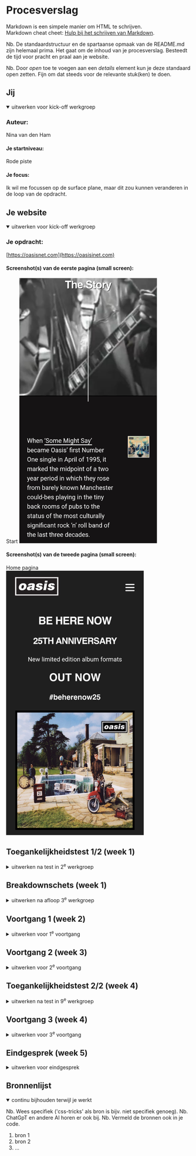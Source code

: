 # Procesverslag
Markdown is een simpele manier om HTML te schrijven.  
Markdown cheat cheet: [Hulp bij het schrijven van Markdown](https://github.com/adam-p/markdown-here/wiki/Markdown-Cheatsheet).

Nb. De standaardstructuur en de spartaanse opmaak van de README.md zijn helemaal prima. Het gaat om de inhoud van je procesverslag. Besteedt de tijd voor pracht en praal aan je website.

Nb. Door *open* toe te voegen aan een *details* element kun je deze standaard open zetten. Fijn om dat steeds voor de relevante stuk(ken) te doen.





## Jij

<details open>
  <summary>uitwerken voor kick-off werkgroep</summary>

  ### Auteur:
  Nina van den Ham

  #### Je startniveau:
  Rode piste

  #### Je focus:
  Ik wil me focussen op de surface plane, maar dit zou kunnen veranderen in de loop van de opdracht.
 
</details>





## Je website

<details open>
  <summary>uitwerken voor kick-off werkgroep</summary>

  ### Je opdracht:
  [https://oasisnet.com](https://oasisinet.com)

  #### Screenshot(s) van de eerste pagina (small screen): 
  Start 
  <img src="readme-images/home_oasis.jpg" width="375px" alt="De startpagina die de nieuwste uitgaves laat 
  zien, via hier kun je naar de home pagina of direct naar de shop.">

  #### Screenshot(s) van de tweede pagina (small screen):
  Home pagina  
 <img src="readme-images/thestory.jpg" width="375px" alt="De home pagina waarbinnen je de rest van de 
 content kunt vinden.">
</details>



## Toegankelijkheidstest 1/2 (week 1)

<details>
  <summary>uitwerken na test in 2<sup>e</sup> werkgroep</summary>

  ### Bevindingen
  Lijst met je bevindingen die in de test naar voren kwamen:

</details>



## Breakdownschets (week 1)

<details>
  <summary>uitwerken na afloop 3<sup>e</sup> werkgroep</summary>

  ### de hele pagina: 
  <img src="readme-images/breakdown_schets.jpg" width="375px" alt="breakdown van de hele pagina">

  ### dynamisch deel (bijv menu): 
  <img src="readme-images/dummy-plaatje.jpg" width="375px" alt="breakdown van een dynamisch deel">

  ### wellicht nog een dynamisch deel (bijv filter): 
  <img src="readme-images/dummy-plaatje.jpg" width="375px" alt="breakdown van nog een dynamisch deel">

</details>





## Voortgang 1 (week 2)

<details>
  <summary>uitwerken voor 1<sup>e</sup> voortgang</summary>

  ### Stand van zaken
  Tijdens deze eerste week ging ik meteen goed van start, de eerste basis van de website leggen ging me goed af, maar toen ik bij het de grid en flexbox kwam ging het wat moeilijker, hier is wat extra inspanning en hulp bij nodig. Deze week liep ik tegen het probleem aan van een update van de website, met behulp van de wayback machine heb ik de originele website teruggevonden.
  <img src="readme-images/waybackmachine.png" width="375px" alt="Foto van de originele website">


  ### Agenda voor meeting
  samen met je groepje opstellen

  | student 1      | student 2          | student 3    | student 4        |
  | ---            | ---                | ---          | ---              |
  | dit bespreken  | en dit             | en ik dit    | en dan ik dat    |
  | en dat ook nog | dit als er tijd is | nog een punt | dit wil ik zeker |
  | ...            | ...                | ...          | ...              |


  ### Verslag van meeting
  hier na afloop snel de uitkomsten van de meeting vastleggen

  - Bij de feedback van donderdag 14/09 ging het over de code van de header en hierbij kreeg ik de tip om gebruik te maken van backgrounds, zodat je beeld krijgt van de ruimte die de verschillende onderdelen innemen, zodat je duidelijk ziet waar de onderdelen zijn en hoeveel ruimte het inneemt. ik heb hier nog even mee gestruggled, maar het is vandaag eindelijk gelukt om het menu correct te plaatsen.

</details>

## Voortgang 2 (week 3)

<details>
  <summary>uitwerken voor 2<sup>e</sup> voortgang</summary>

  ### Stand van zaken
  In de main maak ik gebruik van grid, maar ik merk dat ik het lastig vind om te duiden welke ruimte het 
  moet innemen, wat de afmetingen van de grid moet zijn.
  
  20/09 Ik had verder geexperimenteerd met de grid, maar toen ik het weg commande viel het me op dat er niks 
  veranderde in de code, het lukt dus nog niet om de grid te definieren. Na verdieping in de code met behulp 
  van inspecteren kwam ik erachter dat de code overschreven was waardoor het nog onder flex viel, door de code die is gebruikt voor de header.


  ### Agenda voor meeting
  samen met je groepje opstellen

  | student 1      | student 2          | student 3    | student 4        |
  | ---            | ---                | ---          | ---              |
  | dit bespreken  | en dit             | en ik dit    | en dan ik dat    |
  | en dat ook nog | dit als er tijd is | nog een punt | dit wil ik zeker |
  | ...            | ...                | ...          | ...              |


  ### Verslag van meeting
  Ik kreeg feedback/hulp bij de grid die ik had gebruikt, die niet juist was. Hierbij werdt het duidelijk dat de manier waarop de html was ingedeeld in de weg zit voor de werking van de grid en ook dingen in de css die in de weg zitten. Dit heeft gezorgd voor helderheid.

  - punt 1
  - punt 2
  - nog een punt
- ...

</details>





## Toegankelijkheidstest 2/2 (week 4)

<details>
  <summary>uitwerken na test in 9<sup>e</sup> werkgroep</summary>

  ### Bevindingen
  Lijst met je bevindingen die in de test naar voren kwamen (geef ook aan wat er verbeterd is):

</details>





## Voortgang 3 (week 4)

<details>
  <summary>uitwerken voor 3<sup>e</sup> voortgang</summary>

  ### Stand van zaken
  hier dit ging goed & dit was lastig (neem ook screenshots op van delen van je website en code)


  ### Agenda voor meeting
  samen met je groepje opstellen

  | student 1      | student 2          | student 3    | student 4        |
  | ---            | ---                | ---          | ---              |
  | dit bespreken  | en dit             | en ik dit    | en dan ik dat    |
  | en dat ook nog | dit als er tijd is | nog een punt | dit wil ik zeker |
  | ...            | ...                | ...          | ...              |


  ### Verslag van meeting
  hier na afloop snel de uitkomsten van de meeting vastleggen

  - punt 1
  - punt 2
  - nog een punt
  - ...

</details>





## Eindgesprek (week 5)

<details>
  <summary>uitwerken voor eindgesprek</summary>

  ### Je uitkomst - karakteristiek screenshots:
  <img src="readme-images/dummy-plaatje.jpg" width="375px" alt="uitomst opdracht 1">


  ### Dit ging goed/Heb ik geleerd: 
  Korte omschrijving met plaatjes

  <img src="readme-images/dummy-plaatje.jpg" width="375px" alt="top">


  ### Dit was lastig/Is niet gelukt:
  Voor het uiteindelijke eindresultaat ga ik de website responsive maken voor de telefoon; ik voeg een hamburger menu toe en de items komen onder elkaar. Hiernaast kies ik voor de surface plane.

  <img src="readme-images/dummy-plaatje.jpg" width="375px" alt="bummer">
</details>





## Bronnenlijst

<details open>
  <summary>continu bijhouden terwijl je werkt</summary>

  Nb. Wees specifiek ('css-tricks' als bron is bijv. niet specifiek genoeg). 
  Nb. ChatGpT en andere AI horen er ook bij.
  Nb. Vermeld de bronnen ook in je code.

  1. bron 1
  2. bron 2
  3. ...

</details>
